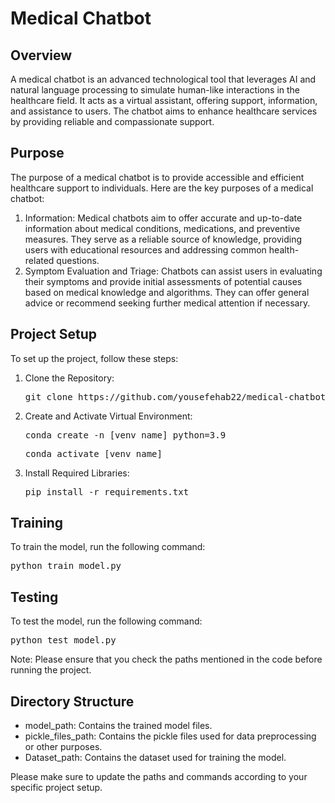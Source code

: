 <!DOCTYPE html>
<html>
<head>
  
</head>
<body>
  <h1>Medical Chatbot</h1>
  <h2>Overview</h2>
  <p>A medical chatbot is an advanced technological tool that leverages AI and natural language processing to simulate human-like interactions in the healthcare field. It acts as a virtual assistant, offering support, information, and assistance to users. The chatbot aims to enhance healthcare services by providing reliable and compassionate support.</p>

  <h2>Purpose</h2>
  <p>The purpose of a medical chatbot is to provide accessible and efficient healthcare support to individuals. Here are the key purposes of a medical chatbot:</p>
  <ol>
    <li>Information: Medical chatbots aim to offer accurate and up-to-date information about medical conditions, medications, and preventive measures. They serve as a reliable source of knowledge, providing users with educational resources and addressing common health-related questions.</li>
    <li>Symptom Evaluation and Triage: Chatbots can assist users in evaluating their symptoms and provide initial assessments of potential causes based on medical knowledge and algorithms. They can offer general advice or recommend seeking further medical attention if necessary.</li>
  </ol>

  <h2>Project Setup</h2>
  <p>To set up the project, follow these steps:</p>
  <ol>
    <li>Clone the Repository:</li>
    <pre>git clone https://github.com/yousefehab22/medical-chatbot.git</pre>
    <li>Create and Activate Virtual Environment:</li>
    <pre>conda create -n [venv_name] python=3.9</pre>
    <pre>conda activate [venv_name]</pre>
    <li>Install Required Libraries:</li>
    <pre>pip install -r requirements.txt</pre>
  </ol>

  <h2>Training</h2>
  <p>To train the model, run the following command:</p>
  <pre>python train_model.py</pre>

  <h2>Testing</h2>
  <p>To test the model, run the following command:</p>
  <pre>python test_model.py</pre>
  <p>Note: Please ensure that you check the paths mentioned in the code before running the project.</p>

  <h2>Directory Structure</h2>
  <ul>
    <li>model_path: Contains the trained model files.</li>
    <li>pickle_files_path: Contains the pickle files used for data preprocessing or other purposes.</li>
    <li>Dataset_path: Contains the dataset used for training the model.</li>
  </ul>
  <p>Please make sure to update the paths and commands according to your specific project setup.</p>
</body>
</html>
